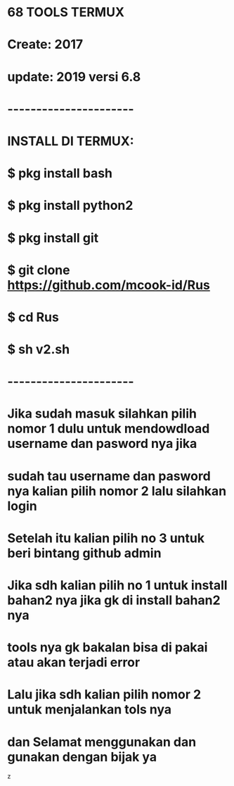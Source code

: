 # **68 TOOLS TERMUX**
# **Create: 2017**
# **update: 2019 versi 6.8**
# **----------------------**

# INSTALL DI TERMUX:
# $ pkg install bash
# $ pkg install python2
# $ pkg install git
# $ git clone https://github.com/mcook-id/Rus
# $ cd Rus
# $ sh v2.sh

# **----------------------**
# **Jika sudah masuk silahkan pilih nomor 1 dulu untuk mendowdload username dan pasword nya jika**
# **sudah tau username dan pasword nya kalian pilih nomor 2 lalu silahkan login**

# **Setelah itu kalian pilih no 3 untuk beri bintang github admin**
# **Jika sdh kalian pilih no 1 untuk install bahan2 nya jika gk di install bahan2 nya**
# **tools nya gk bakalan bisa di pakai atau akan terjadi error**

# **Lalu jika sdh kalian pilih nomor 2 untuk menjalankan tols nya**
# **dan Selamat menggunakan dan gunakan dengan bijak ya**
z



